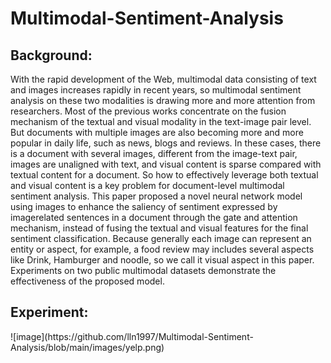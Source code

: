 # Multimodal-Sentiment-Analysis
<h2>Background:</h2>  
With the rapid development of the Web, multimodal data consisting of text and images increases rapidly in recent years, so multimodal sentiment analysis on these two modalities is drawing more and more attention from researchers. Most of the previous works concentrate on the fusion mechanism of the textual and visual modality in the text-image pair level. But documents with multiple images are also becoming more and more popular in daily life, such as news, blogs and reviews. In these cases, there is a document with several images, different from the image-text pair, images are unaligned with text, and visual content is sparse compared with textual content for a document. So how to effectively leverage both textual and visual content is a key problem for document-level multimodal sentiment analysis. This paper proposed a novel neural network model using images to enhance the saliency of sentiment expressed by imagerelated sentences in a document through the gate and attention mechanism, instead of fusing the textual and visual features for the final sentiment classification. Because generally each image can represent an entity or aspect, for example, a food review may includes several aspects like Drink, Hamburger and noodle, so we call it visual aspect in this paper. Experiments on two public multimodal datasets demonstrate the effectiveness of the proposed model.
<h2>Experiment:</h2>
![image](https://github.com/lln1997/Multimodal-Sentiment-Analysis/blob/main/images/yelp.png)
